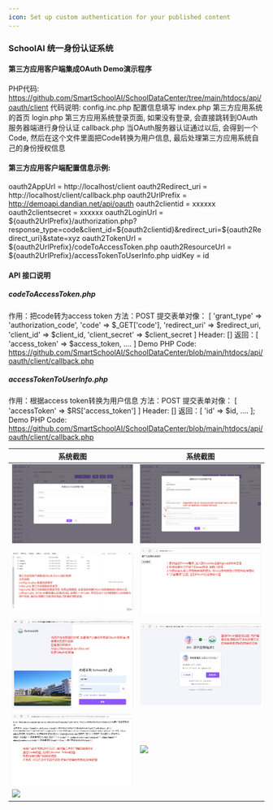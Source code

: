 ```yaml
---
icon: Set up custom authentication for your published content
---
```


### SchoolAI 统一身份认证系统
#### 第三方应用客户端集成OAuth Demo演示程序

PHP代码: https://github.com/SmartSchoolAI/SchoolDataCenter/tree/main/htdocs/api/oauth/client
代码说明:
config.inc.php 配置信息填写
index.php 第三方应用系统的首页
login.php 第三方应用系统登录页面, 如果没有登录, 会直接跳转到OAuth服务器端进行身份认证
callback.php 当OAuth服务器认证通过以后, 会得到一个Code, 然后在这个文件里面把Code转换为用户信息, 最后处理第三方应用系统自己的身份授权信息

#### 第三方应用客户端配置信息示例:
oauth2AppUrl = http://localhost/client
oauth2Redirect_uri = http://localhost/client/callback.php
oauth2UrlPrefix = http://demoapi.dandian.net/api/oauth
oauth2clientid  = xxxxxx
oauth2clientsecret = xxxxxx
oauth2LoginUrl = ${oauth2UrlPrefix}/authorization.php?response_type=code&client_id=${oauth2clientid}&redirect_uri=${oauth2Redirect_uri}&state=xyz
oauth2TokenUrl = ${oauth2UrlPrefix}/codeToAccessToken.php
oauth2ResourceUrl = ${oauth2UrlPrefix}/accessTokenToUserInfo.php
uidKey = id

#### API 接口说明
##### codeToAccessToken.php
作用：把code转为access token
方法：POST
提交表单对像： [
    'grant_type' => 'authorization_code',
    'code' => $_GET['code'],
    'redirect_uri' => $redirect_uri,
    'client_id' => $client_id,
    'client_secret' => $client_secret
  ]
Header: []
返回：[ 'access_token' => $access_token, .... ]
Demo PHP Code: https://github.com/SmartSchoolAI/SchoolDataCenter/blob/main/htdocs/api/oauth/client/callback.php

##### accessTokenToUserInfo.php
作用：根据access token转换为用户信息
方法：POST
提交表单对像： [ 'accessToken' => $RS['access_token'] ]
Header: []
返回：[ 'id' => $id, .... ];
Demo PHP Code: https://github.com/SmartSchoolAI/SchoolDataCenter/blob/main/htdocs/api/oauth/client/callback.php



| 系统截图  | 系统截图 |
|-------|-----------|
| <img src="./images/01.png" > | <img src="./images/02.png" > |
| <img src="./images/03.png" > | <img src="./images/04.png" > |
| <img src="./images/05.png" > | <img src="./images/06.png" > |
| <img src="./images/07.png" > | <img src="./images/08.png" > |
| <img src="./images/09.png" > | |